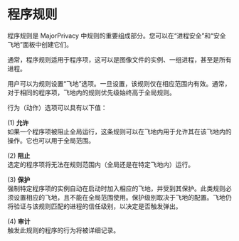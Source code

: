 # 程序规则

程序规则是 MajorPrivacy 中规则的重要组成部分。您可以在“进程安全”和“安全飞地”面板中创建它们。

通常，程序规则适用于程序项，这可以是图像文件的实例、一组进程，甚至是所有进程。

用户可以为规则设置“飞地”选项。一旦设置，该规则仅在相应范围内有效。通常，对于相同的程序项，飞地内的规则优先级始终高于全局规则。

行为（动作）选项可以具有以下值：

(1) **允许**  
   如果一个程序项被阻止全局运行，这条规则可以在飞地内用于允许其在该飞地内的操作。它也可以用于全局范围。

(2) **阻止**  
   选定的程序项将无法在规则范围内（全局还是在特定飞地内）运行。

(3) **保护**  
   强制特定程序项的实例自动在启动时加入相应的飞地，并受到其保护。此类规则必须设置相应的飞地，且不能在全局范围使用。保护级别取决于飞地的配置。飞地仍将验证与该规则匹配的进程的信任级别，以决定是否触发弹出。

(4) **审计**  
   触发此规则的程序的行为将被详细记录。
